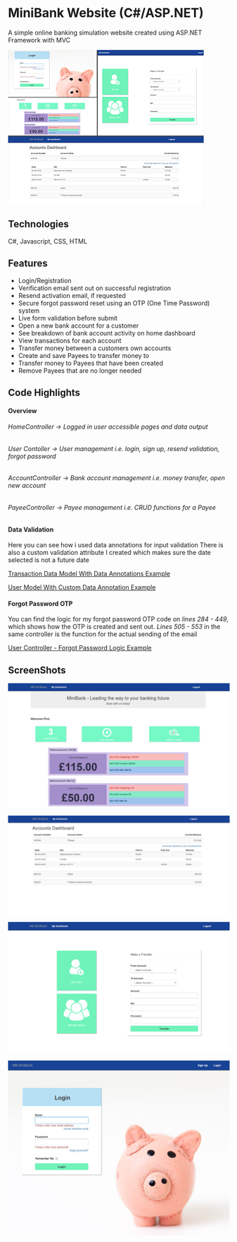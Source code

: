 # MiniBank Website (C#/ASP.NET)
A simple online banking simulation website created using ASP.NET Framework with MVC  

![alt text](https://raw.githubusercontent.com/aesmailsparta/MiniBank_ASP.NET_Framework_Website/master/Screenshots/MiniBankOverview_Thumbnail.png "MiniBank Screenshots All")  

## Technologies
C#, Javascript, CSS, HTML

## Features
* Login/Registration
* Verification email sent out on successful registration
* Resend activation email, if requested
* Secure forgot password reset using an OTP (One Time Password) system
* Live form validation before submit
* Open a new bank account for a customer
* See breakdown of bank account activity on home dashboard
* View transactions for each account
* Transfer money between a customers own accounts
* Create and save Payees to transfer money to
* Transfer money to Payees that have been created
* Remove Payees that are no longer needed


## Code Highlights

#### Overview

###### HomeController -> Logged in user accessible pages and data output
###### User Contoller -> User management i.e. login, sign up, resend validation, forgot password
###### AccountController -> Bank account management i.e. money transfer, open new account
###### PayeeController -> Payee management i.e. CRUD functions for a Payee  

#### Data Validation 
Here you can see how i used data annotations for input validation
There is also a custom validation attribute I created which makes sure the date selected is not a future date  

[Transaction Data Model With Data Annotations Example](https://github.com/aesmailsparta/MiniBank_ASP.NET_Framework_Website/blob/master/MiniBank/MiniBank/Models/TransactionData.cs "Data Annotations")  

[User Model With Custom Data Annotation Example](https://github.com/aesmailsparta/MiniBank_ASP.NET_Framework_Website/blob/master/MiniBank/MiniBank/Models/Extended/User.cs "Custom Data Annotations")  

#### Forgot Password OTP
You can find the logic for my forgot password OTP code on *lines 284 - 449*, which shows how the OTP is created and sent out.
*Lines 505 - 553* in the same controller is the function for the actual sending of the email  

[User Controller - Forgot Password Logic Example](https://github.com/aesmailsparta/MiniBank_ASP.NET_Framework_Website/blob/master/MiniBank/MiniBank/Controllers/UserController.cs "Custom Data Annotations")  


## ScreenShots

![alt text](https://raw.githubusercontent.com/aesmailsparta/MiniBank_ASP.NET_Framework_Website/master/Screenshots/Dashboard_Overview.png "MiniBank Screenshot - Dashboard Overview")  

![alt text](https://raw.githubusercontent.com/aesmailsparta/MiniBank_ASP.NET_Framework_Website/master/Screenshots/Accounts.png "MiniBank Screenshot - Accounts Dashboard")  

![alt text](https://raw.githubusercontent.com/aesmailsparta/MiniBank_ASP.NET_Framework_Website/master/Screenshots/TransferMoney.png "MiniBank Screenshot - Money Transfer")  

![alt text](https://raw.githubusercontent.com/aesmailsparta/MiniBank_ASP.NET_Framework_Website/master/Screenshots/Login(Validation).png "MiniBank Screenshot - Customer Login (With Validation)")

